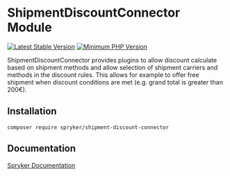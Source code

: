 # ShipmentDiscountConnector Module
[![Latest Stable Version](https://poser.pugx.org/spryker/shipment-discount-connector/v/stable.svg)](https://packagist.org/packages/spryker/shipment-discount-connector)
[![Minimum PHP Version](https://img.shields.io/badge/php-%3E%3D%207.4-8892BF.svg)](https://php.net/)

ShipmentDiscountConnector provides plugins to allow discount calculate based on shipment methods and allow selection of shipment carriers and methods in the discount rules. This allows for example to offer free shipment when discount conditions are met (e.g. grand total is greater than 200€).

## Installation

```
composer require spryker/shipment-discount-connector
```

## Documentation

[Spryker Documentation](https://docs.spryker.com)

